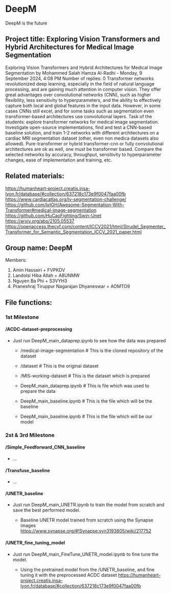 # DeepM
DeepM is the future




## Project title: Exploring Vision Transformers and Hybrid Architectures for Medical Image Segmentation
Exploring Vision Transformers and Hybrid Architectures for Medical Image Segmentation
by Mohammed Salah Hamza Al-Radhi - Monday, 9 September 2024, 4:08 PM
Number of replies: 0
Transformer networks revolutionized deep learning, especially in the field of natural language processing, and are gaining much attention in computer vision. They offer great advantages over convolutional networks (CNN), such as higher flexibility, less sensitivity to hyperparameters, and the ability to effectively capture both local and global features in the input data. However, in some cases CNNs still excel, and for some tasks such as segmentation even transformer-based architectures use convolutional layers. Task of the students: explore transformer networks for medical image segmentation. Investigate open-source implementations, find and test a CNN-based baseline solution, and train 1-2 networks with different architectures on a cardiac MRI segmentation dataset (other, even non medica datasets also allowed). Pure-transformer or hybrid transformer-cnn or fully convolutional architectures are ok as well, one must be transformer based. Compare the selected networks by accuracy, throughput, sensitivity to hyperparameter changes, ease of implementation and training, etc. 

 ## Related materials: 

 https://humanheart-project.creatis.insa-lyon.fr/database/#collection/637218c173e9f0047faa00fb 
 https://www.cardiacatlas.org/lv-segmentation-challenge/
https://github.com/lxtGH/Awesome-Segmentation-With-Transformer#medical-image-segmentation 
 https://github.com/HuCaoFighting/Swin-Unet
https://arxiv.org/abs/2105.05537 
https://openaccess.thecvf.com/content/ICCV2021/html/Strudel_Segmenter_Transformer_for_Semantic_Segmentation_ICCV_2021_paper.html




## Group name: DeepM
Members:
1. Amin Hassairi + FVPKDV
2. Landolsi Hiba Allah + A8UNMW
3. Nguyen Ba Phi + S3VYH3
4. Praneshraj Tiruppur Nagarajan Dhyaneswar + AOMTO9



## File functions:

### 1st Milestone

#### /ACDC-dataset-preprocessing
- Just run DeepM_main_dataprep.ipynb to see how the data was prepared

    - /medical-image-segmentation         # This is the cloned repository of the dataset
    -    /dataset                        # This is the original dataset
    -    /MIS-working-dataset            # This is the dataset which is prepared

    - DeepM_main_dataprep.ipynb         # This is file which was used to prepare the data
    - DeepM_main_baseline.ipynb         # This is the file which will be the baseline
    - DeepM_main_baseline.ipynb         # This is the file which will be our model


### 2st & 3rd Milestone 

#### /Simple_Feedforward_CNN_baseline
- ...   

#### /Transfuse_baseline
- ...

#### /UNETR_baseline
- Just run DeepM_main_UNETR.ipynb to train the model from scratch and save the best performed model.
  
    - Baseline UNETR model trained from scratch using the Synapse images https://www.synapse.org/#!Synapse:syn3193805/wiki/217752

#### /UNETR_fine_tuning_model
- Just run DeepM_main_FineTune_UNETR_model.ipynb to fine tune the model.

    - Using the pretrained model from the /UNETR_baseline, and fine tuning it with the preprocessed ACDC dataset https://humanheart-project.creatis.insa-lyon.fr/database/#collection/637218c173e9f0047faa00fb

